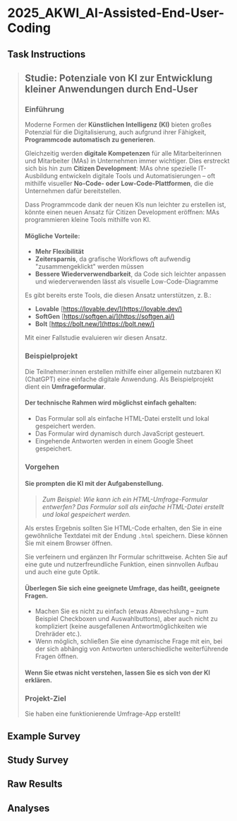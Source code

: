 # 2025_AKWI_AI-Assisted-End-User-Coding


## Task Instructions

> ## Studie: Potenziale von KI zur Entwicklung kleiner Anwendungen durch End-User
>
> ### Einführung
>
> Moderne Formen der **Künstlichen Intelligenz (KI)** bieten großes Potenzial für die Digitalisierung, auch aufgrund ihrer Fähigkeit, **Programmcode automatisch zu generieren**.
>
> Gleichzeitig werden **digitale Kompetenzen** für alle Mitarbeiterinnen und Mitarbeiter (MAs) in Unternehmen immer wichtiger. Dies erstreckt sich bis hin zum **Citizen Development**: MAs ohne spezielle IT-Ausbildung entwickeln digitale Tools und Automatisierungen – oft mithilfe visueller **No-Code- oder Low-Code-Plattformen**, die die Unternehmen dafür bereitstellen.
>
> Dass Programmcode dank der neuen KIs nun leichter zu erstellen ist, könnte einen neuen Ansatz für Citizen Development eröffnen: MAs programmieren kleine Tools mithilfe von KI.
>
> #### Mögliche Vorteile:
>
> - **Mehr Flexibilität**
> - **Zeitersparnis**, da grafische Workflows oft aufwendig "zusammengeklickt" werden müssen
> - **Bessere Wiederverwendbarkeit**, da Code sich leichter anpassen und wiederverwenden lässt als visuelle Low-Code-Diagramme
>
> Es gibt bereits erste Tools, die diesen Ansatz unterstützen, z. B.:
>
> - **Lovable** [https://lovable.dev/](https://lovable.dev/)
> - **SoftGen** [https://softgen.ai/](https://softgen.ai/)
> - **Bolt** [https://bolt.new/](https://bolt.new/)
>
> Mit einer Fallstudie evaluieren wir diesen Ansatz.
>
> ### Beispielprojekt
>
> Die Teilnehmer:innen erstellen mithilfe einer allgemein nutzbaren KI (ChatGPT) eine einfache digitale Anwendung. Als Beispielprojekt dient ein **Umfrageformular**.
>
> #### Der technische Rahmen wird möglichst einfach gehalten:
>
> - Das Formular soll als einfache HTML-Datei erstellt und lokal gespeichert werden.
> - Das Formular wird dynamisch durch JavaScript gesteuert.
> - Eingehende Antworten werden in einem Google Sheet gespeichert.
>
> ### Vorgehen
>
> #### Sie prompten die KI mit der Aufgabenstellung.
>
> >  *Zum Beispiel: Wie kann ich ein HTML-Umfrage-Formular entwerfen? Das Formular soll als einfache HTML-Datei erstellt und lokal gespeichert werden.*
>
> Als erstes Ergebnis sollten Sie HTML-Code erhalten, den Sie in eine gewöhnliche Textdatei mit der Endung `.html` speichern. Diese können Sie mit einem Browser öffnen.
>
> Sie verfeinern und ergänzen Ihr Formular schrittweise. Achten Sie auf eine gute und nutzerfreundliche Funktion, einen sinnvollen Aufbau und auch eine gute Optik.
>
> #### Überlegen Sie sich eine geeignete Umfrage, das heißt, geeignete Fragen.
>
> - Machen Sie es nicht zu einfach (etwas Abwechslung – zum Beispiel Checkboxen und Auswahlbuttons), aber auch nicht zu kompliziert (keine ausgefallenen Antwortmöglichkeiten wie Drehräder etc.).
> - Wenn möglich, schließen Sie eine dynamische Frage mit ein, bei der sich abhängig von Antworten unterschiedliche weiterführende Fragen öffnen.
>
> #### Wenn Sie etwas nicht verstehen, lassen Sie es sich von der KI erklären.
>
> ### Projekt-Ziel
>
> Sie haben eine funktionierende Umfrage-App erstellt!


## Example Survey



## Study Survey



## Raw Results



## Analyses
